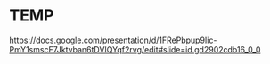 # TEMP
https://docs.google.com/presentation/d/1FRePbpup9Iic-PmY1smscF7Jktvban6tDVIQYqf2rvg/edit#slide=id.gd2902cdb16_0_0
